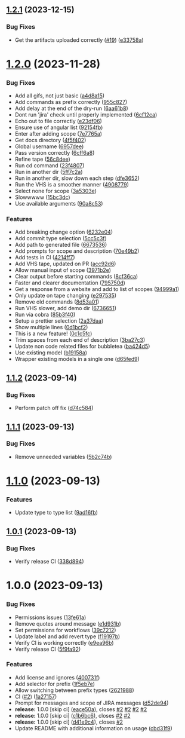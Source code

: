 ## [1.2.1](https://github.com/PossibleLlama/commit-check/compare/v1.2.0...v1.2.1) (2023-12-15)


### Bug Fixes

* Get the artifacts uploaded correctly ([#19](https://github.com/PossibleLlama/commit-check/issues/19)) ([e33758a](https://github.com/PossibleLlama/commit-check/commit/e33758a0799dca9e83ec13b016fed960c769aead))

# [1.2.0](https://github.com/PossibleLlama/commit-check/compare/v1.1.2...v1.2.0) (2023-11-28)


### Bug Fixes

* Add all gifs, not just basic ([a4d8a15](https://github.com/PossibleLlama/commit-check/commit/a4d8a1544f76e7b784c7d0583ac2e56b5acd9a42))
* Add commands as prefix correctly ([955c827](https://github.com/PossibleLlama/commit-check/commit/955c8270b6b68270dffa5c9e44fa7c45e2e5b805))
* Add delay at the end of the dry-run ([6aa61b8](https://github.com/PossibleLlama/commit-check/commit/6aa61b83ecb62880b7eb04aa8c68a47c5b132f08))
* Dont run 'jira' check until properly implemented ([6cf12ca](https://github.com/PossibleLlama/commit-check/commit/6cf12ca584a181a254c975001f1526e95b070df0))
* Echo out to file correctly ([e23df06](https://github.com/PossibleLlama/commit-check/commit/e23df0662b8aac6a6f32e47d1b7db0d38c997f32))
* Ensure use of angular list ([92154fb](https://github.com/PossibleLlama/commit-check/commit/92154fb690ec01e309e691899468652e268bd7c4))
* Enter after adding scope ([7e7765a](https://github.com/PossibleLlama/commit-check/commit/7e7765a19870911d6be106111ac75c56b83da687))
* Get docs directory ([4f5f402](https://github.com/PossibleLlama/commit-check/commit/4f5f4028f4deb62d28d52d5f3f0a9dd31bb75323))
* Global username ([6957dee](https://github.com/PossibleLlama/commit-check/commit/6957deec52d22b929361eeb5f457a9ca58e87762))
* Pass version correctly ([6cff6a8](https://github.com/PossibleLlama/commit-check/commit/6cff6a8a0b90bc56e11b27bd80ca1544887a5670))
* Refine tape ([56c8dee](https://github.com/PossibleLlama/commit-check/commit/56c8dee782fff0f2601a627f0f49dc43a8a3a530))
* Run cd command ([23f4807](https://github.com/PossibleLlama/commit-check/commit/23f48070f671069a4555b8dfdf782332d7fd39e3))
* Run in another dir ([5ff7c2a](https://github.com/PossibleLlama/commit-check/commit/5ff7c2ac0ccbfaaaf1268388b3def33024e7b83c))
* Run in another dir, slow down each step ([dfe3652](https://github.com/PossibleLlama/commit-check/commit/dfe3652c4b5529bfbc832ae108d3cd1cc84cb7e8))
* Run the VHS is a smoother manner ([4908779](https://github.com/PossibleLlama/commit-check/commit/4908779ac3fba42d3a4330f81e8e13eb7aa364e4))
* Select none for scope ([3a5303e](https://github.com/PossibleLlama/commit-check/commit/3a5303e6d1ecf230a40908f0675f4525b942442f))
* Slowwwww ([15bc3dc](https://github.com/PossibleLlama/commit-check/commit/15bc3dc354f94648d0a57aaed7a59b5ae9383453))
* Use available arguments ([90a8c53](https://github.com/PossibleLlama/commit-check/commit/90a8c53ea3f82c11202465092c6059340cf07af2))


### Features

* Add breaking change option ([6232e04](https://github.com/PossibleLlama/commit-check/commit/6232e04919527a83e3b78592d760c2f0fe274676))
* Add commit type selection ([5cc5c3f](https://github.com/PossibleLlama/commit-check/commit/5cc5c3f385b703aee4c61ce9325f069966118610))
* Add path to generated file ([6673536](https://github.com/PossibleLlama/commit-check/commit/667353665ba6173d3346f98fbbf198feb0232da9))
* Add prompts for scope and description ([70e49b2](https://github.com/PossibleLlama/commit-check/commit/70e49b20c1a4fa46444c4bbf70eb44f76b95e3bd))
* Add tests in CI ([4214ff7](https://github.com/PossibleLlama/commit-check/commit/4214ff76b3f79470281cd194e235b6ade33ff33f))
* Add VHS tape, updated on PR ([acc92d6](https://github.com/PossibleLlama/commit-check/commit/acc92d620b156dd63fb08bb38b217c64f35e2d75))
* Allow manual input of scope ([3971b2e](https://github.com/PossibleLlama/commit-check/commit/3971b2ea9a241fd3270d6d1698c431278d443d1b))
* Clear output before starting commands ([8cf36ca](https://github.com/PossibleLlama/commit-check/commit/8cf36ca0ad0a1ad8e884ac7cbe083d6f88bcb3c6))
* Faster and clearer documentation ([795750d](https://github.com/PossibleLlama/commit-check/commit/795750da93fc6e9036f998590d7b16a491b7716a))
* Get a response from a website and add to list of scopes ([94999a1](https://github.com/PossibleLlama/commit-check/commit/94999a1dffb0971d3f5f5a6011c1fec35fc60942))
* Only update on tape changing ([e297535](https://github.com/PossibleLlama/commit-check/commit/e2975359b2d0b212c7c05a0bb9838bc804a9e036))
* Remove old commands ([8d53a01](https://github.com/PossibleLlama/commit-check/commit/8d53a017f85096373785af4edebbca77153cc128))
* Run VHS slower, add demo dir ([6736651](https://github.com/PossibleLlama/commit-check/commit/6736651caecaf80337345d10db75e08e6df9f6b8))
* Run via cobra ([85b3f40](https://github.com/PossibleLlama/commit-check/commit/85b3f402ba70bea9fc7783950db3b74daf7d5efc))
* Setup a prettier selection ([2a37daa](https://github.com/PossibleLlama/commit-check/commit/2a37daab4e814e5c1cf76a9e6823a6e49cb69e86))
* Show multiple lines ([0d1bcf2](https://github.com/PossibleLlama/commit-check/commit/0d1bcf2c8c8d98164263d0c48ac7c31a6f3d4543))
* This is a new feature! ([0c1c5fc](https://github.com/PossibleLlama/commit-check/commit/0c1c5fca30894552b36914adcadbc97559a8aac8))
* Trim spaces from each end of description ([3ba27c3](https://github.com/PossibleLlama/commit-check/commit/3ba27c3215d0895ee65b048383d46c44f5fc1326))
* Update non code related files for bubbletea ([ba424d5](https://github.com/PossibleLlama/commit-check/commit/ba424d59295ae552178d9ff099ae0f86da0b573d))
* Use existing model ([b19158a](https://github.com/PossibleLlama/commit-check/commit/b19158a76249639e3ca69e39c2b0dd2033c8c045))
* Wrapper existing models in a single one ([d65fed9](https://github.com/PossibleLlama/commit-check/commit/d65fed92ba0c268c23dbc8871de400183788fbf2))

## [1.1.2](https://github.com/PossibleLlama/commit-check/compare/v1.1.1...v1.1.2) (2023-09-14)


### Bug Fixes

* Perform patch off fix ([d74c584](https://github.com/PossibleLlama/commit-check/commit/d74c584857aeefb6ef1396fa3be5bc2fa3bc088b))

## [1.1.1](https://github.com/PossibleLlama/commit-check/compare/v1.1.0...v1.1.1) (2023-09-13)


### Bug Fixes

* Remove unneeded variables ([5b2c74b](https://github.com/PossibleLlama/commit-check/commit/5b2c74b708965e1f9208874db50cf0c8ed33220b))

# [1.1.0](https://github.com/PossibleLlama/commit-check/compare/v1.0.1...v1.1.0) (2023-09-13)


### Features

* Update type to type list ([9ad16fb](https://github.com/PossibleLlama/commit-check/commit/9ad16fbe68e4ab0ea18201ed44d12c05a2d5fd77))

## [1.0.1](https://github.com/PossibleLlama/commit-check/compare/v1.0.0...v1.0.1) (2023-09-13)


### Bug Fixes

* Verify release CI ([338d894](https://github.com/PossibleLlama/commit-check/commit/338d894745456e49a86d2fcfb85eecc0dca69e5f))

# 1.0.0 (2023-09-13)


### Bug Fixes

* Permissions issues ([13fe61a](https://github.com/PossibleLlama/commit-check/commit/13fe61a07f8fdc123a2270898f1eaa0b9ce70445))
* Remove quotes around message ([e1d931b](https://github.com/PossibleLlama/commit-check/commit/e1d931b435482f52e9417dca3342d03bb4daf753))
* Set permissions for workflows ([39c7212](https://github.com/PossibleLlama/commit-check/commit/39c721273662e622f5d1642c72fa86b58cacffc6))
* Update label and add revert type ([f19197b](https://github.com/PossibleLlama/commit-check/commit/f19197be4d6d97383e3049a82834fa8ad6860032))
* Verify CI is working correctly ([e9ea96b](https://github.com/PossibleLlama/commit-check/commit/e9ea96b72ffde1727db80b42e6f6ff080a154b3d))
* Verify release CI ([5f9fa92](https://github.com/PossibleLlama/commit-check/commit/5f9fa927a441bc689e423da4d279e3914321817e))


### Features

* Add license and ignores ([400731f](https://github.com/PossibleLlama/commit-check/commit/400731f37b54430af52e69d067d534dbc9708526))
* Add selector for prefix ([1f5eb7e](https://github.com/PossibleLlama/commit-check/commit/1f5eb7e1534fe32923fead173cd13932803320fb))
* Allow switching between prefix types ([2621988](https://github.com/PossibleLlama/commit-check/commit/2621988748593adc539e3c736811ebfa8b119f1e))
* CI ([#2](https://github.com/PossibleLlama/commit-check/issues/2)) ([1a27157](https://github.com/PossibleLlama/commit-check/commit/1a2715708b1d2c3b29b6db53b079ec0228dd5e54))
* Prompt for messages and scope of JIRA messages ([d52de94](https://github.com/PossibleLlama/commit-check/commit/d52de946f9843237ebef198f08247e5b808d8803))
* **release:** 1.0.0 [skip ci] ([eace50a](https://github.com/PossibleLlama/commit-check/commit/eace50a855abcc82b56f35c13c99cf430816c2df)), closes [#2](https://github.com/PossibleLlama/commit-check/issues/2) [#2](https://github.com/PossibleLlama/commit-check/issues/2) [#2](https://github.com/PossibleLlama/commit-check/issues/2) [#2](https://github.com/PossibleLlama/commit-check/issues/2)
* **release:** 1.0.0 [skip ci] ([c1b6bc6](https://github.com/PossibleLlama/commit-check/commit/c1b6bc6961559375df7732e9fae55dac147a698f)), closes [#2](https://github.com/PossibleLlama/commit-check/issues/2) [#2](https://github.com/PossibleLlama/commit-check/issues/2)
* **release:** 1.0.0 [skip ci] ([d41e9c4](https://github.com/PossibleLlama/commit-check/commit/d41e9c4fa411ca5851fefb3f3c5f99e1ab225bfd)), closes [#2](https://github.com/PossibleLlama/commit-check/issues/2)
* Update README with additional information on usage ([cbd31f9](https://github.com/PossibleLlama/commit-check/commit/cbd31f977f4113fd455d44a417d3c014b5cbfbf6))
